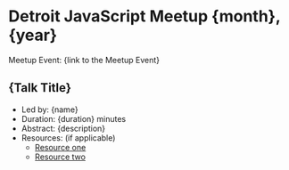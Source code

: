 # Detroit JavaScript Meetup {month}, {year}

Meetup Event: {link to the Meetup Event}

## {Talk Title}
* Led by: {name}
* Duration: {duration} minutes
* Abstract: {description}
* Resources: (if applicable)
  * [Resource one](#)
  * [Resource two](#)